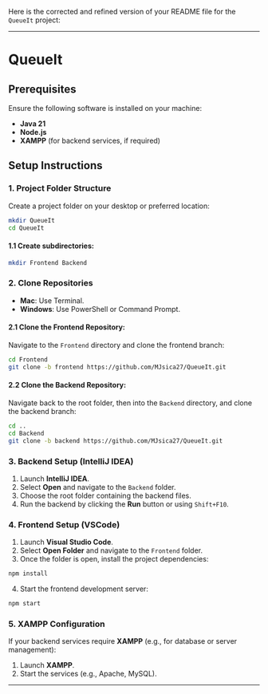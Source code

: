 Here is the corrected and refined version of your README file for the `QueueIt` project:

---

# QueueIt

## Prerequisites

Ensure the following software is installed on your machine:

- **Java 21**
- **Node.js**
- **XAMPP** (for backend services, if required)

## Setup Instructions

### 1. Project Folder Structure

Create a project folder on your desktop or preferred location:

```bash
mkdir QueueIt
cd QueueIt
```

#### 1.1 Create subdirectories:

```bash
mkdir Frontend Backend
```

### 2. Clone Repositories

- **Mac**: Use Terminal.
- **Windows**: Use PowerShell or Command Prompt.

#### 2.1 Clone the Frontend Repository:

Navigate to the `Frontend` directory and clone the frontend branch:

```bash
cd Frontend
git clone -b frontend https://github.com/MJsica27/QueueIt.git
```

#### 2.2 Clone the Backend Repository:

Navigate back to the root folder, then into the `Backend` directory, and clone the backend branch:

```bash
cd ..
cd Backend
git clone -b backend https://github.com/MJsica27/QueueIt.git
```

### 3. Backend Setup (IntelliJ IDEA)

1. Launch **IntelliJ IDEA**.
2. Select **Open** and navigate to the `Backend` folder.
3. Choose the root folder containing the backend files.
4. Run the backend by clicking the **Run** button or using `Shift+F10`.

### 4. Frontend Setup (VSCode)

1. Launch **Visual Studio Code**.
2. Select **Open Folder** and navigate to the `Frontend` folder.
3. Once the folder is open, install the project dependencies:

```bash
npm install
```

4. Start the frontend development server:

```bash
npm start
```

### 5. XAMPP Configuration

If your backend services require **XAMPP** (e.g., for database or server management):

1. Launch **XAMPP**.
2. Start the services (e.g., Apache, MySQL).

---
